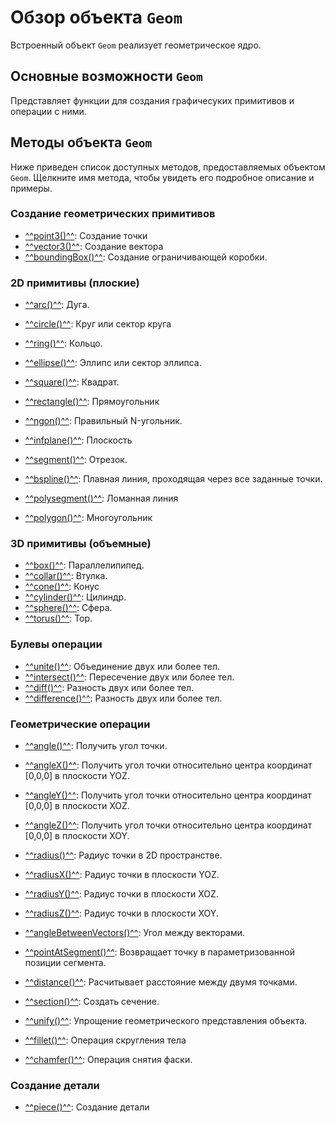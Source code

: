 # Обзор объекта `Geom`
Встроенный объект `Geom` реализует геометрическое ядро.

## Основные возможности `Geom`
Представляет функции для создания графичесуких примитивов и операции с ними.

## Методы объекта `Geom`
Ниже приведен список доступных методов, предоставляемых объектом `Geom`. Щелкните имя метода, чтобы увидеть его подробное описание и примеры.

### Создание геометрических примитивов
- [^^point3()^^](methods/point3.md): Создание точки
- [^^vector3()^^](methods/vector3.md): Создание вектора
- [^^boundingBox()^^](methods/boundingBox.md): Создание ограничивающей коробки.

### 2D примитивы (плоские)
- [^^arc()^^](methods/arc.md): Дуга.
- [^^circle()^^](methods/circle.md): Круг или сектор круга
- [^^ring()^^](methods/ring.md): Кольцо.
- [^^ellipse()^^](methods/ellipse.md): Эллипс или сектор эллипса.
- [^^square()^^](methods/square.md): Квадрат.
- [^^rectangle()^^](methods/rectangle.md): Прямоугольник
- [^^ngon()^^](methods/ngon.md): Правильный N-угольник.
- [^^infplane()^^](methods/infplane.md): Плоскость

- [^^segment()^^](methods/segment.md): Отрезок.
- [^^bspline()^^](methods/bspline.md): Плавная линия, проходящая через все заданные точки.
- [^^polysegment()^^](methods/polysegment.md): Ломанная линия
- [^^polygon()^^](methods/polygon.md): Многоугольник

### 3D примитивы (объемные)
- [^^box()^^](methods/box.md): Параллелипипед.
- [^^collar()^^](methods/collar.md): Втулка.
- [^^cone()^^](methods/cone.md): Конус
- [^^cylinder()^^](methods/cylinder.md): Цилиндр.
- [^^sphere()^^](methods/sphere.md): Сфера.
- [^^torus()^^](methods/torus.md): Тор.

### Булевы операции
- [^^unite()^^](methods/unite.md): Объединение двух или более тел.
- [^^intersect()^^](methods/intersect.md): Пересечение двух или более тел.
- [^^diff()^^](methods/diff.md): Разность двух или более тел.
- [^^difference()^^](methods/difference.md): Разность двух или более тел.

### Геометрические операции
- [^^angle()^^](methods/angle.md): Получить угол точки.
- [^^angleX()^^](methods/angleX.md): Получить угол точки относительно центра координат [0,0,0] в плоскости YOZ.
- [^^angleY()^^](methods/angleY.md): Получить угол точки относительно центра координат [0,0,0] в плоскости XOZ.
- [^^angleZ()^^](methods/angleZ.md): Получить угол точки относительно центра координат [0,0,0] в плоскости XOY.

- [^^radius()^^](methods/radius.md): Радиус точки в 2D пространстве.
- [^^radiusX()^^](methods/radiusX.md): Радиус точки в плоскости YOZ.
- [^^radiusY()^^](methods/radiusY.md): Радиус точки в плоскости XOZ.
- [^^radiusZ()^^](methods/radiusZ.md): Радиус точки в плоскости XOY.

- [^^angleBetweenVectors()^^](methods/angleBetweenVectors.md): Угол между векторами.
- [^^pointAtSegment()^^](methods/pointAtSegment.md): Возвращает точку в параметризованной позиции сегмента.
- [^^distance()^^](methods/distance.md): Расчитывает расстояние между двумя точками. 

- [^^section()^^](methods/section.md): Создать сечение. 
- [^^unify()^^](methods/unify.md): Упрощение геометрического представления объекта.
- [^^fillet()^^](methods/fillet.md): Операция скругления тела
- [^^chamfer()^^](methods/chamfer.md): Операция снятия фаски.

### Создание детали
- [^^piece()^^](methods/piece.md): Создание детали


